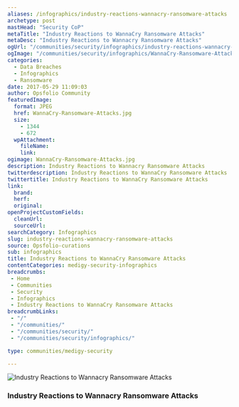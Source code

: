```yaml
---
aliases: /infographics/industry-reactions-wannacry-ransomware-attacks
archetype: post
mastHead: "Security CoP"
metaTitle: "Industry Reactions to WannaCry Ransomware Attacks"
metaDesc: "Industry Reactions to Wannacry Ransomware Attacks"
ogUrl: "/communities/security/infographics/industry-reactions-wannacry-ransomware-attacks"
ogImage: "/communities/security/infographics/WannaCry-Ransomware-Attacks.jpg"
categories:
  - Data Breaches
  - Infographics
  - Ransomware
date: 2017-05-29 11:09:03
author: Opsfolio Community
featuredImage:
  format: JPEG
  href: WannaCry-Ransomware-Attacks.jpg
  size:
    - 1344
    - 672
  wpAttachment:
    fileName:
    link:
ogimage: WannaCry-Ransomware-Attacks.jpg
description: Industry Reactions to Wannacry Ransomware Attacks
twitterdescription: Industry Reactions to WannaCry Ransomware Attacks
twittertitle: Industry Reactions to WannaCry Ransomware Attacks
link:
  brand:
  herf:
  original:
openProjectCustomFields:
  cleanUrl:
  sourceUrl:
searchCategory: Infographics
slug: industry-reactions-wannacry-ransomware-attacks
source: Opsfolio-curations
sub: infographics
title: Industry Reactions to WannaCry Ransomware Attacks
contentCategories: medigy-security-infographics
breadcrumbs:
 - Home
 - Communities
 - Security
 - Infographics
 - Industry Reactions to WannaCry Ransomware Attacks
breadcrumbLinks:
 - "/"
 - "/communities/"
 - "/communities/security/"
 - "/communities/security/infographics/"

type: communities/medigy-security

---
```

![Industry Reactions to Wannacry Ransomware Attacks](/communities/security/infographics/WannaCry-Ransomware-Attacks.jpg)

### Industry Reactions to Wannacry Ransomware Attacks

